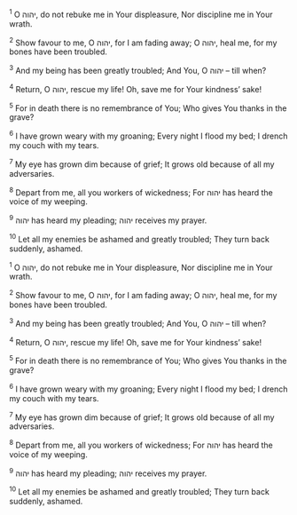 <sup>1</sup> O יהוה, do not rebuke me in Your displeasure, Nor discipline me in Your wrath.

<sup>2</sup> Show favour to me, O יהוה, for I am fading away; O יהוה, heal me, for my bones have been troubled.

<sup>3</sup> And my being has been greatly troubled; And You, O יהוה – till when?

<sup>4</sup> Return, O יהוה, rescue my life! Oh, save me for Your kindness’ sake!

<sup>5</sup> For in death there is no remembrance of You; Who gives You thanks in the grave?

<sup>6</sup> I have grown weary with my groaning; Every night I flood my bed; I drench my couch with my tears.

<sup>7</sup> My eye has grown dim because of grief; It grows old because of all my adversaries.

<sup>8</sup> Depart from me, all you workers of wickedness; For יהוה has heard the voice of my weeping.

<sup>9</sup> יהוה has heard my pleading; יהוה receives my prayer.

<sup>10</sup> Let all my enemies be ashamed and greatly troubled; They turn back suddenly, ashamed.

<sup>1</sup> O יהוה, do not rebuke me in Your displeasure, Nor discipline me in Your wrath.

<sup>2</sup> Show favour to me, O יהוה, for I am fading away; O יהוה, heal me, for my bones have been troubled.

<sup>3</sup> And my being has been greatly troubled; And You, O יהוה – till when?

<sup>4</sup> Return, O יהוה, rescue my life! Oh, save me for Your kindness’ sake!

<sup>5</sup> For in death there is no remembrance of You; Who gives You thanks in the grave?

<sup>6</sup> I have grown weary with my groaning; Every night I flood my bed; I drench my couch with my tears.

<sup>7</sup> My eye has grown dim because of grief; It grows old because of all my adversaries.

<sup>8</sup> Depart from me, all you workers of wickedness; For יהוה has heard the voice of my weeping.

<sup>9</sup> יהוה has heard my pleading; יהוה receives my prayer.

<sup>10</sup> Let all my enemies be ashamed and greatly troubled; They turn back suddenly, ashamed.

